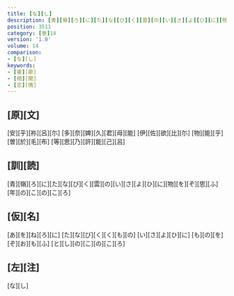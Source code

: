 ```yaml
---
title: [な][し]
description: [青][嶺][ろ][に][た][な][び][く][雲][の][い][さ][よ][ひ][に][物][を][ぞ][思][ふ][年][の][こ][の][こ][ろ]
position: 3511
category: [巻]14
version: '1.0'
volume: 14
comparison:
- [な][し]
keywords:
- [東][歌]
- [相][聞]
- [恋][情]
---
```


## [原][文]

[安][乎][祢][呂][尓] [多][奈][婢][久][君][母][能] [伊][佐][欲][比][尓] [物][能][乎][曽][於][毛][布] [等][思][乃][許][能][己][呂]

## [訓][読]

[青][嶺][ろ][に][た][な][び][く][雲][の][い][さ][よ][ひ][に][物][を][ぞ][思][ふ][年][の][こ][の][こ][ろ]

## [仮][名]

[あ][を][ね][ろ][に] [た][な][び][く][く][も][の] [い][さ][よ][ひ][に] [も][の][を][ぞ][お][も][ふ] [と][し][の][こ][の][こ][ろ]

## [左][注]

[な][し]
